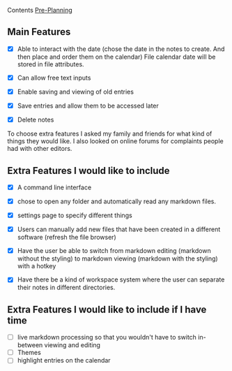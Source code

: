 
Contents
[Pre-Planning](PrePlanning/Pre-Planning)



## Main Features

* [x] Able to interact with the date (chose the date in the notes to create. And then place and order them on the calendar) File calendar date will be stored in file attributes.
* [x] Can allow free text inputs
* [x] Enable saving and viewing of old entries
* [x] Save entries and allow them to be accessed later
* [x] Delete notes



To choose extra features I asked my family and friends for what kind of things they would like. I also looked on online forums for complaints people had with other editors.
## Extra Features I would like to include

 - [x] A command line interface
 - [x] chose to open any folder and automatically read any markdown files. 
 - [x] settings page to specify different things
 - [x] Users can manually add new files that have been created in a different software (refresh the file browser)
 
 - [x] Have the user be able to switch from markdown editing (markdown without the styling) to markdown viewing (markdown with the styling) with a hotkey
 - [x] Have there be a kind of workspace system where the user can separate their notes in different directories.

## Extra Features I would like to include if I have time
- [ ] live markdown processing so that you wouldn't have to switch in-between viewing and editing
- [ ] Themes
- [ ] highlight entries on the calendar